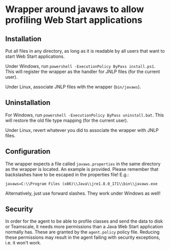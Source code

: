# Wrapper around javaws to allow profiling Web Start applications

## Installation

Put all files in any directory, as long as it is readable by all users that want to start
Web Start applications.

Under Windows, run `powershell -ExecutionPolicy ByPass install.ps1`. This will register the wrapper as the handler for JNLP files
(for the current user).

Under Linux, associate JNLP files with the wrapper (`bin/javaws`).

## Uninstallation

For Windows, run `powershell -ExecutionPolicy ByPass uninstall.bat`. This will restore the old file type mapping (for the current user).

Under Linux, revert whatever you did to associate the wrapper with JNLP files.

## Configuration

The wrapper expects a file called `javaws.properties` in the same directory as the wrapper is located.
An example is provided.
Please remember that backslashes have to be escaped in the properties file! E.g.:

    javaws=C:\\Program Files (x86)\\Java\\jre1.8.0_171\\bin\\javaws.exe

Alternatively, just use forward slashes. They work under Windows as well!

## Security

In order for the agent to be able to profile classes and send the data to disk or Teamscale, it needs
more permissions than a Java Web Start application normally has. These are granted by the `agent.policy`
policy file. Reducing these permissions may result in the agent failing with security exceptions, i.e.
it won't work.

